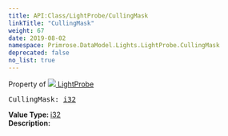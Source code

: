```yaml
---
title: API:Class/LightProbe/CullingMask
linkTitle: "CullingMask"
weight: 67
date: 2019-08-02
namespace: Primrose.DataModel.Lights.LightProbe.CullingMask
deprecated: false
no_list: true
---
```

Property of <a href="/docs/api-reference/Class/LightProbe"><img src="/icons/silk/contrast.png"/>&nbsp;LightProbe</a>
<pre class="method-declaration">
CullingMask: <a class="type" href="/docs/api-reference/System/Primitives#int32">i32</a></pre>
<b>Value Type: </b>
<a class="type" href="/docs/api-reference/System/Primitives#int32">i32</a>
<br/>
<b>Description: </b>